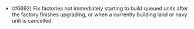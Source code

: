 - (#6692) Fix factories not immediately starting to build queued units after the factory finishes upgrading, or when a currently building land or navy unit is cancelled.
